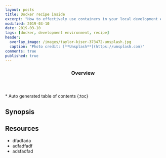 ```yaml
---
layout: posts
title: Docker recipe inside
excerpt: "How to effectively use containers in your local development environment."
modified: 2019-03-10
date: 2019-03-10
tags: [docker, development environment, recipe]
header: 
  overlay_image: /images/taylor-kiser-373472-unsplash.jpg
  caption: "Photo credit: [**Unsplash**](https://unsplash.com)"
comments: true
published: true
---
```


<section id="table-of-contents" class="toc">
  <header>
    <h3>Overview</h3>
  </header>
  <div id="drawer" markdown="1">
  *  Auto generated table of contents
  {:toc}
  </div>
</section>

## Synopsis

## Resources
- dfadfada
- adfadfadf
- adsfadfad
  
